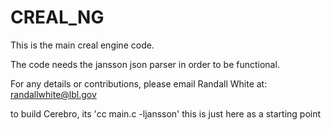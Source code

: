 # CREAL_NG
This is the main creal engine code.

The code needs the jansson json parser in order to be functional. 

For any details or contributions, please email Randall White at: randallwhite@lbl.gov

to build Cerebro, its 'cc main.c -ljansson' this is just here as a 
starting point
